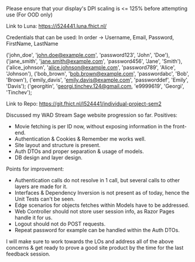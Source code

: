 Please ensure that your display's DPI scaling is <= 125% before attempting use (For OOD only)

Link to Luna:
https://i524441.luna.fhict.nl/

Credentials that can be used:
In order -> Username, Email, Password, FirstName, LastName

('john_doe', 'john.doe@example.com', 'password123', 'John', 'Doe'),
('jane_smith', 'jane.smith@example.com', 'password456', 'Jane', 'Smith'),
('alice_johnson', 'alice.johnson@example.com', 'password789', 'Alice', 'Johnson'),
('bob_brown', 'bob.brown@example.com', 'passwordabc', 'Bob', 'Brown'),
('emily_davis', 'emily.davis@example.com', 'passworddef', 'Emily', 'Davis');
('georgitin', 'georgi.tinchev.124@gmail.com, 'e9999619', 'Georgi', 'Tinchev');

Link to Repo:
https://git.fhict.nl/I524441/individual-project-sem2

Discussed my WAD Stream Sage website progression so far. 
Positives:
- Movie fetching is per ID now, without exposing information in the front-end.
- Authentication & Cookies & Remember me works well.
- Site layout and structure is present.
- Auth DTOs and proper separation & usage of models.
- DB design and layer design.

Points for improvement:
- Authentication calls do not resolve in 1 call, but several calls to other layers are made for it.
- Interfaces & Dependency Inversion is not present as of today, hence the Unit Tests can't be seen.
- Edge scenarios for objects fetches within Models have to be addressed.
- Web Controller should not store user session info, as Razor Pages handle it for us.
- Logout should not do POST requests.
- Repeat password for example can be handled within the Auth DTOs.

I will make sure to work towards the LOs and address all of the above concerns & get ready to prove a good site product by the time for the last feedback session.


